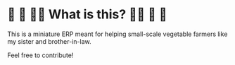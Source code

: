 # 🥦   🌽  🥬️🍆 What is this? 🍅🥒  🥕   🥔

This is a miniature ERP meant for helping small-scale vegetable farmers like my sister and brother-in-law.

Feel free to contribute!
